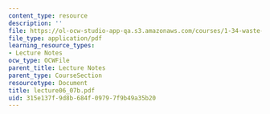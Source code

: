 ```yaml
---
content_type: resource
description: ''
file: https://ol-ocw-studio-app-qa.s3.amazonaws.com/courses/1-34-waste-containment-and-remediation-technology-spring-2004/315e137f9d8b684f09797f9b49a35b20_lecture06_07b.pdf
file_type: application/pdf
learning_resource_types:
- Lecture Notes
ocw_type: OCWFile
parent_title: Lecture Notes
parent_type: CourseSection
resourcetype: Document
title: lecture06_07b.pdf
uid: 315e137f-9d8b-684f-0979-7f9b49a35b20
---
```

